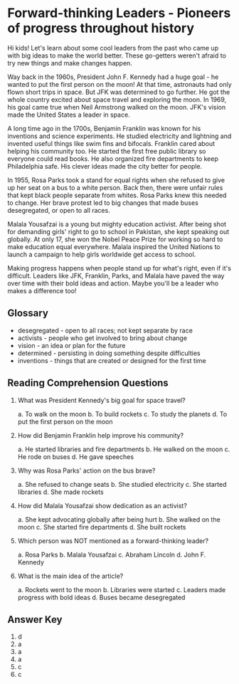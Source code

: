 # Forward-thinking Leaders - Pioneers of progress throughout history

Hi kids! Let's learn about some cool leaders from the past who came up with big ideas to make the world better. These go-getters weren't afraid to try new things and make changes happen.

Way back in the 1960s, President John F. Kennedy had a huge goal - he wanted to put the first person on the moon! At that time, astronauts had only flown short trips in space. But JFK was determined to go further. He got the whole country excited about space travel and exploring the moon. In 1969, his goal came true when Neil Armstrong walked on the moon. JFK's vision made the United States a leader in space.

A long time ago in the 1700s, Benjamin Franklin was known for his inventions and science experiments. He studied electricity and lightning and invented useful things like swim fins and bifocals. Franklin cared about helping his community too. He started the first free public library so everyone could read books. He also organized fire departments to keep Philadelphia safe. His clever ideas made the city better for people.

In 1955, Rosa Parks took a stand for equal rights when she refused to give up her seat on a bus to a white person. Back then, there were unfair rules that kept black people separate from whites. Rosa Parks knew this needed to change. Her brave protest led to big changes that made buses desegregated, or open to all races.

Malala Yousafzai is a young but mighty education activist. After being shot for demanding girls' right to go to school in Pakistan, she kept speaking out globally. At only 17, she won the Nobel Peace Prize for working so hard to make education equal everywhere. Malala inspired the United Nations to launch a campaign to help girls worldwide get access to school.

Making progress happens when people stand up for what's right, even if it's difficult. Leaders like JFK, Franklin, Parks, and Malala have paved the way over time with their bold ideas and action. Maybe you'll be a leader who makes a difference too!

## Glossary

- desegregated - open to all races; not kept separate by race
- activists - people who get involved to bring about change
- vision - an idea or plan for the future
- determined - persisting in doing something despite difficulties
- inventions - things that are created or designed for the first time

## Reading Comprehension Questions

1. What was President Kennedy's big goal for space travel?

   a. To walk on the moon
   b. To build rockets
   c. To study the planets
   d. To put the first person on the moon

2. How did Benjamin Franklin help improve his community?

   a. He started libraries and fire departments
   b. He walked on the moon
   c. He rode on buses
   d. He gave speeches

3. Why was Rosa Parks' action on the bus brave?

   a. She refused to change seats
   b. She studied electricity
   c. She started libraries
   d. She made rockets

4. How did Malala Yousafzai show dedication as an activist?

   a. She kept advocating globally after being hurt
   b. She walked on the moon
   c. She started fire departments
   d. She built rockets

5. Which person was NOT mentioned as a forward-thinking leader?

   a. Rosa Parks
   b. Malala Yousafzai
   c. Abraham Lincoln
   d. John F. Kennedy

6. What is the main idea of the article?

   a. Rockets went to the moon
   b. Libraries were started
   c. Leaders made progress with bold ideas
   d. Buses became desegregated

## Answer Key

1. d
2. a
3. a
4. a
5. c
6. c
